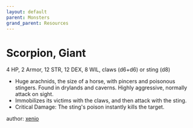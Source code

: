 ```yaml
---
layout: default
parent: Monsters
grand_parent: Resources
---
```


# Scorpion, Giant
4 HP, 2 Armor, 12 STR, 12 DEX, 8 WIL, claws (d6+d6) or sting (d8)
-   Huge arachnids, the size of a horse, with pincers and poisonous stingers. Found in drylands and caverns. Highly aggressive, normally attack on sight.
-   Immobilizes its victims with the claws, and then attack with the sting.
-   Critical Damage: The sting's poison instantly kills the target.

author: [xenio](https://xenioinabottle.blogspot.com)
